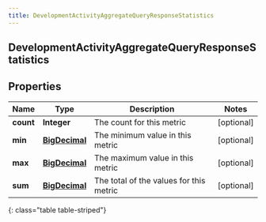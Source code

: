 ```yaml
---
title: DevelopmentActivityAggregateQueryResponseStatistics
---
```

## DevelopmentActivityAggregateQueryResponseStatistics


## Properties

| Name | Type | Description | Notes |
| ------------ | ------------- | ------------- | ------------- |
| **count** | <!----><!---->**Integer**<!----> | The count for this metric |  [optional] |
| **min** | <!----><!---->[**BigDecimal**](BigDecimal.html)<!----> | The minimum value in this metric |  [optional] |
| **max** | <!----><!---->[**BigDecimal**](BigDecimal.html)<!----> | The maximum value in this metric |  [optional] |
| **sum** | <!----><!---->[**BigDecimal**](BigDecimal.html)<!----> | The total of the values for this metric |  [optional] |
{: class="table table-striped"}




